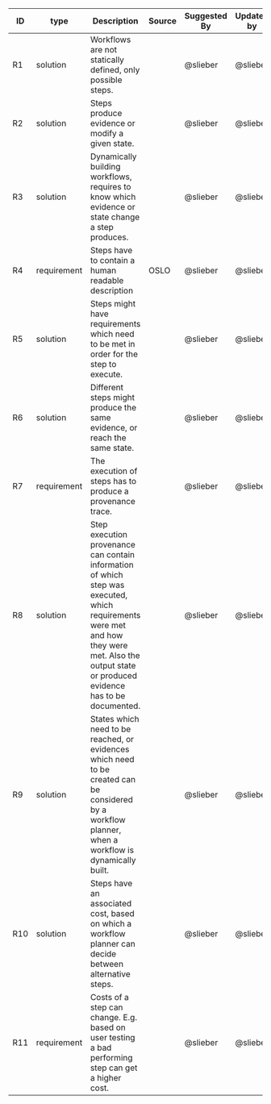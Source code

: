 

| ID   | type            | Description                        | Source       | Suggested By | Updated by |
|------|-----------------|------------------------------------|--------------|--------------|------------|
| R1   | solution        | Workflows are not statically defined, only possible steps. | | @slieber | @slieber |
| R2   | solution        | Steps produce evidence or modify a given state. | | @slieber | @slieber |
| R3   | solution        | Dynamically building workflows, requires to know which evidence or state change a step produces. | | @slieber | @slieber |
| R4   | requirement     | Steps have to contain a human readable description | OSLO | @slieber | @slieber |
| R5   | solution        | Steps might have requirements which need to be met in order for the step to execute. | | @slieber | @slieber |
| R6   | solution        | Different steps might produce the same evidence, or reach the same state. | | @slieber | @slieber |
| R7   | requirement     | The execution of steps has to produce a provenance trace. | | @slieber | @slieber |
| R8   | solution        | Step execution provenance can contain information of which step was executed,  which requirements were met and how they were met. Also the output state or produced evidence has to be documented. | | @slieber | @slieber |
| R9   | solution        | States which need to be reached, or evidences which need to be created can be considered by a workflow planner, when a workflow is dynamically built. | | @slieber | @slieber |
| R10  | solution        | Steps have an associated cost, based on which a workflow planner can decide between alternative steps. | | @slieber | @slieber |
| R11  | requirement     | Costs of a step can change. E.g. based on user testing a bad performing step can get a higher cost. | | @slieber | @slieber |